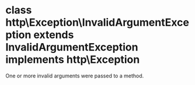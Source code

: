 # class http\Exception\InvalidArgumentException extends InvalidArgumentException implements http\Exception

One or more invalid arguments were passed to a method.
